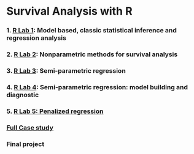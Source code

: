 # Survival Analysis with R

### 1. [R Lab 1](https://github.com/Yuhsuant1994/DataScienceTechInstitute/blob/master/Survival%20Analysis/010-statistical-modeling.pdf): Model based, classic statistical inference and regression analysis

### 2. [R Lab 2](https://github.com/Yuhsuant1994/DataScienceTechInstitute/blob/master/Survival%20Analysis/020-nonparam.pdf): Nonparametric methods for survival analysis

### 3. [R Lab 3](https://github.com/Yuhsuant1994/DataScienceTechInstitute/blob/master/Survival%20Analysis/030-CPH.pdf): Semi-parametric regression

### 4. [R Lab 4](https://github.com/Yuhsuant1994/DataScienceTechInstitute/blob/master/Survival%20Analysis/040-CPH-building.pdf): Semi-parametric regression: model building and diagnostic

### 5. [R Lab 5: Penalized regression](https://github.com/Yuhsuant1994/DataScienceTechInstitute/blob/master/Survival%20Analysis/050-CPH-penalized.pdf)


### [Full Case study](https://github.com/Yuhsuant1994/DataScienceTechInstitute/blob/master/Survival%20Analysis/050-case_study.pdf)

### Final project
